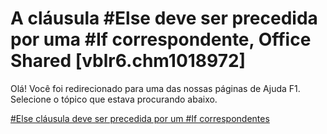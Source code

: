 
# A cláusula #Else deve ser precedida por uma #If correspondente, Office Shared [vblr6.chm1018972]

Olá! Você foi redirecionado para uma das nossas páginas de Ajuda F1. Selecione o tópico que estava procurando abaixo.

[#Else cláusula deve ser precedida por um #If correspondentes](http://msdn.microsoft.com/library/4054aec1-ef5d-a939-3c7e-715d4dcde19f%28Office.15%29.aspx)
